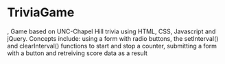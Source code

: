 # TriviaGame
, 
Game based on UNC-Chapel Hill trivia using HTML, CSS, Javascript and jQuery.
Concepts include: using a form with radio buttons, the setInterval() and clearInterval() functions to start and stop a counter, submitting a form with a button and retreiving score data as a result
